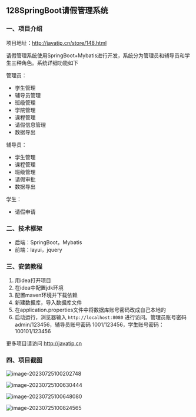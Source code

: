 ## 128SpringBoot请假管理系统

### 一、项目介绍

项目地址：http://javatip.cn/store/148.html

请假管理系统使用SpringBoot+Mybatis进行开发，系统分为管理员和辅导员和学生三种角色。系统详细功能如下

管理员：

- 学生管理
- 辅导员管理
- 班级管理
- 学院管理
- 课程管理
- 请假信息管理
- 数据导出

辅导员：

- 学生管理
- 课程管理
- 班级管理
- 请假审批
- 数据导出

学生：

- 请假申请

### 二、技术框架

- 后端：SpringBoot，Mybatis
- 前端：layui，jquery

### 三、安装教程

1. 用idea打开项目
2. 在idea中配置jdk环境
3. 配置maven环境并下载依赖
4. 新建数据库，导入数据库文件
5. 在application.properties文件中将数据库账号密码改成自己本地的
6. 启动运行，浏览器输入 `http://localhost:8080` 进行访问。管理员账号密码 admin/123456，辅导员账号密码 1001/123456，学生账号密码：100101/123456

更多项目请访问 http://javatip.cn

### 四、项目截图

![image-20230725100202748](http://image.javatip.cn/bysj/20230725100210.png)

![image-20230725100630444](http://image.javatip.cn/bysj/20230725100630.png)

![image-20230725100648080](http://image.javatip.cn/bysj/20230725100648.png)

![image-20230725100824565](http://image.javatip.cn/bysj/20230725100824.png)
